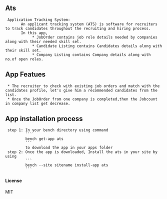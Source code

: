 ## Ats

     Application Tracking System:
           An applicant tracking system (ATS) is software for recruiters to track candidates throughout the recruiting and hiring process.
           In this app,
                * JobOrder contains job role details needed by companies along with their needed skill set.
                * Candidate Listing contains Candidates details along with their skill set.
                * Company Listing contains Company details along with no.of open roles.

## App Featues

     * The recruiter to check with existing job orders and match with the candidates profile, let's give him a recommended candidates from the list.
     * Once the JobOrder from one company is completed,then the Jobcount in company list get decrease.

## App installation process

     step 1: In your bench directory using command
             ```
             bench get-app ats 
             ```
             to download the app in your apps folder
     step 2: Once the app is downloaded, Install the ats in your site by using
             ```
             bench --site sitename install-app ats
             ```

#### License

MIT
